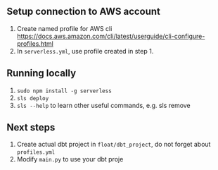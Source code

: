 ## Setup connection to AWS account
1. Create named profile for AWS cli https://docs.aws.amazon.com/cli/latest/userguide/cli-configure-profiles.html
2. In `serverless.yml`, use profile created in step 1.

## Running locally
1. `sudo npm install -g serverless`
2. `sls deploy`
3. `sls --help` to learn other useful commands, e.g. sls remove

## Next steps
1. Create actual dbt project in `float/dbt_project`, do not forget about `profiles.yml`
2. Modify `main.py` to use your dbt proje
